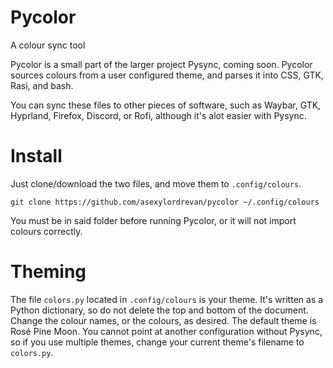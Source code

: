 # Pycolor
A colour sync tool

Pycolor is a small part of the larger project Pysync, coming soon. Pycolor sources colours from a user configured theme, and parses it into CSS, GTK, Rasi, and bash.

You can sync these files to other pieces of software, such as Waybar, GTK, Hyprland, Firefox, Discord, or Rofi, although it's alot easier with Pysync.

# Install

Just clone/download the two files, and move them to `.config/colours`.

`git clone https://github.com/asexylordrevan/pycolor ~/.config/colours`

You must be in said folder before running Pycolor, or it will not import colours correctly.

# Theming

The file `colors.py` located in `.config/colours` is your theme. It's written as a Python dictionary, so do not delete the top and bottom of the document. Change the colour names, or the colours, as desired. The default theme is Rosé Pine Moon. You cannot point at another configuration without Pysync, so if you use multiple themes, change your current theme's filename to `colors.py`.
